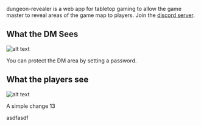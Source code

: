 dungeon-revealer is a web app for tabletop gaming to allow the game master to reveal areas of the game map to players. Join the [discord server](https://discord.gg/dS5khqk).

## What the DM Sees

![alt text](https://user-images.githubusercontent.com/14338007/83942937-68312280-a7f8-11ea-9a63-8307f1c12d50.png "DM's View")

You can protect the DM area by setting a password.

## What the players see

![alt text](https://user-images.githubusercontent.com/14338007/83942940-6e270380-a7f8-11ea-9eb5-ec440ea57c83.png "Player's view")


A simple change 13

asdfasdf
